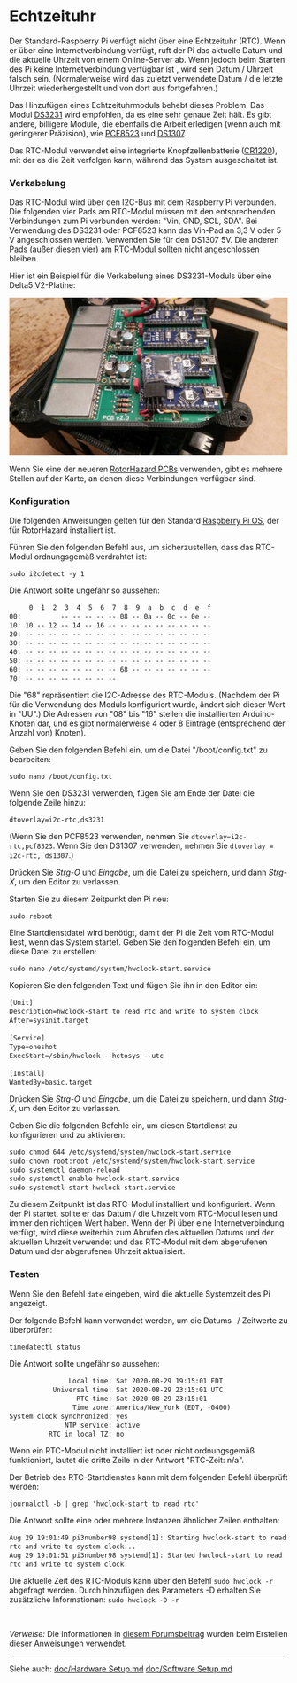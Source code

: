 # Echtzeituhr

Der Standard-Raspberry Pi verfügt nicht über eine Echtzeituhr (RTC). Wenn er über eine Internetverbindung verfügt, ruft der Pi das aktuelle Datum und die aktuelle Uhrzeit von einem Online-Server ab. Wenn jedoch beim Starten des Pi keine Internetverbindung verfügbar ist , wird sein Datum / Uhrzeit falsch sein. (Normalerweise wird das zuletzt verwendete Datum / die letzte Uhrzeit wiederhergestellt und von dort aus fortgefahren.)

Das Hinzufügen eines Echtzeituhrmoduls behebt dieses Problem. Das Modul [DS3231](https://www.adafruit.com/product/3013) wird empfohlen, da es eine sehr genaue Zeit hält. Es gibt andere, billigere Module, die ebenfalls die Arbeit erledigen (wenn auch mit geringerer Präzision), wie [PCF8523](https://www.adafruit.com/product/3295) und [DS1307](https://www.adafruit.com/product/3296).

Das RTC-Modul verwendet eine integrierte Knopfzellenbatterie ([CR1220](https://www.adafruit.com/product/380)), mit der es die Zeit verfolgen kann, während das System ausgeschaltet ist.

### Verkabelung

Das RTC-Modul wird über den I2C-Bus mit dem Raspberry Pi verbunden. Die folgenden vier Pads am RTC-Modul müssen mit den entsprechenden Verbindungen zum Pi verbunden werden: "Vin, GND, SCL, SDA". Bei Verwendung des DS3231 oder PCF8523 kann das Vin-Pad an 3,3 V oder 5 V angeschlossen werden. Verwenden Sie für den DS1307 5V. Die anderen Pads (außer diesen vier) am RTC-Modul sollten nicht angeschlossen bleiben.

Hier ist ein Beispiel für die Verkabelung eines DS3231-Moduls über eine Delta5 V2-Platine:

![DS3231 wiring](../img/RH_DS3231_D5PCB.jpg)

Wenn Sie eine der neueren [RotorHazard PCBs](../resources/PCB/README.md) verwenden, gibt es mehrere Stellen auf der Karte, an denen diese Verbindungen verfügbar sind.

### Konfiguration

Die folgenden Anweisungen gelten für den Standard [Raspberry Pi OS](https://www.raspberrypi.org/downloads/raspberry-pi-os), der für RotorHazard installiert ist.

Führen Sie den folgenden Befehl aus, um sicherzustellen, dass das RTC-Modul ordnungsgemäß verdrahtet ist:

```
sudo i2cdetect -y 1
```

Die Antwort sollte ungefähr so aussehen:

```
     0  1  2  3  4  5  6  7  8  9  a  b  c  d  e  f
00:          -- -- -- -- -- 08 -- 0a -- 0c -- 0e --
10: 10 -- 12 -- 14 -- 16 -- -- -- -- -- -- -- -- --
20: -- -- -- -- -- -- -- -- -- -- -- -- -- -- -- --
30: -- -- -- -- -- -- -- -- -- -- -- -- -- -- -- --
40: -- -- -- -- -- -- -- -- -- -- -- -- -- -- -- --
50: -- -- -- -- -- -- -- -- -- -- -- -- -- -- -- --
60: -- -- -- -- -- -- -- -- 68 -- -- -- -- -- -- --
70: -- -- -- -- -- -- -- --
```

Die "68" repräsentiert die I2C-Adresse des RTC-Moduls. (Nachdem der Pi für die Verwendung des Moduls konfiguriert wurde, ändert sich dieser Wert in "UU".) Die Adressen von "08" bis "16" stellen die installierten Arduino-Knoten dar, und es gibt normalerweise 4 oder 8 Einträge (entsprechend der Anzahl von) Knoten).

Geben Sie den folgenden Befehl ein, um die Datei "/boot/config.txt" zu bearbeiten:

```
sudo nano /boot/config.txt
```

Wenn Sie den DS3231 verwenden, fügen Sie am Ende der Datei die folgende Zeile hinzu:

```
dtoverlay=i2c-rtc,ds3231
```

(Wenn Sie den PCF8523 verwenden, nehmen Sie `dtoverlay=i2c-rtc,pcf8523`. Wenn Sie den DS1307 verwenden, nehmen Sie `dtoverlay = i2c-rtc, ds1307`.)

Drücken Sie *Strg-O* und *Eingabe*, um die Datei zu speichern, und dann *Strg-X*, um den Editor zu verlassen.

Starten Sie zu diesem Zeitpunkt den Pi neu:

```
sudo reboot
```

Eine Startdienstdatei wird benötigt, damit der Pi die Zeit vom RTC-Modul liest, wenn das System startet. Geben Sie den folgenden Befehl ein, um diese Datei zu erstellen:

```
sudo nano /etc/systemd/system/hwclock-start.service
```

Kopieren Sie den folgenden Text und fügen Sie ihn in den Editor ein:

```
[Unit]
Description=hwclock-start to read rtc and write to system clock
After=sysinit.target

[Service]
Type=oneshot
ExecStart=/sbin/hwclock --hctosys --utc

[Install]
WantedBy=basic.target
```

Drücken Sie *Strg-O* und *Eingabe*, um die Datei zu speichern, und dann *Strg-X*, um den Editor zu verlassen.

Geben Sie die folgenden Befehle ein, um diesen Startdienst zu konfigurieren und zu aktivieren:

```
sudo chmod 644 /etc/systemd/system/hwclock-start.service
sudo chown root:root /etc/systemd/system/hwclock-start.service
sudo systemctl daemon-reload
sudo systemctl enable hwclock-start.service
sudo systemctl start hwclock-start.service
```

Zu diesem Zeitpunkt ist das RTC-Modul installiert und konfiguriert. Wenn der Pi startet, sollte er das Datum / die Uhrzeit vom RTC-Modul lesen und immer den richtigen Wert haben. Wenn der Pi über eine Internetverbindung verfügt, wird diese weiterhin zum Abrufen des aktuellen Datums und der aktuellen Uhrzeit verwendet und das RTC-Modul mit dem abgerufenen Datum und der abgerufenen Uhrzeit aktualisiert.

### Testen

Wenn Sie den Befehl `date` eingeben, wird die aktuelle Systemzeit des Pi angezeigt.

Der folgende Befehl kann verwendet werden, um die Datums- / Zeitwerte zu überprüfen:

```
timedatectl status
```

Die Antwort sollte ungefähr so aussehen:

```
               Local time: Sat 2020-08-29 19:15:01 EDT
           Universal time: Sat 2020-08-29 23:15:01 UTC
                 RTC time: Sat 2020-08-29 23:15:01
                Time zone: America/New_York (EDT, -0400)
System clock synchronized: yes
              NTP service: active
          RTC in local TZ: no
```

Wenn ein RTC-Modul nicht installiert ist oder nicht ordnungsgemäß funktioniert, lautet die dritte Zeile in der Antwort "RTC-Zeit: n/a".

Der Betrieb des RTC-Startdienstes kann mit dem folgenden Befehl überprüft werden:

```
journalctl -b | grep 'hwclock-start to read rtc'
```

Die Antwort sollte eine oder mehrere Instanzen ähnlicher Zeilen enthalten:

```
Aug 29 19:01:49 pi3number98 systemd[1]: Starting hwclock-start to read rtc and write to system clock...
Aug 29 19:01:51 pi3number98 systemd[1]: Started hwclock-start to read rtc and write to system clock.
```

Die aktuelle Zeit des RTC-Moduls kann über den Befehl `sudo hwclock -r` abgefragt werden. Durch hinzufügen des Parameters -D erhalten Sie zusätzliche Informationen: `sudo hwclock -D -r`

<br />

*Verweise:* Die Informationen in [diesem Forumsbeitrag](https://www.raspberrypi.org/forums/viewtopic.php?t=209700#p1572546) wurden beim Erstellen dieser Anweisungen verwendet.

---

Siehe auch:
[doc/Hardware Setup.md](Hardware%20Setup.md)
[doc/Software Setup.md](Software%20Setup.md)
